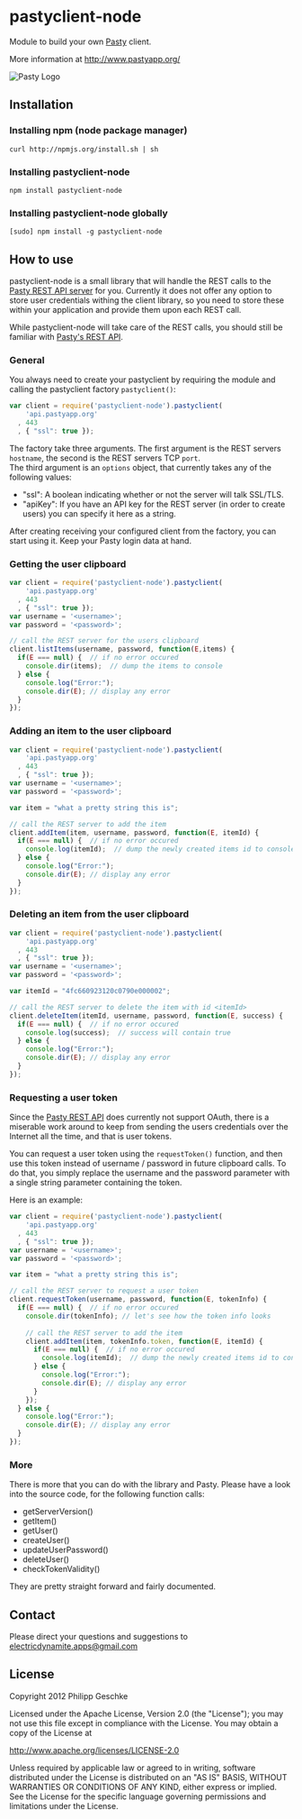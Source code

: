 pastyclient-node
================

 Module to build your own [Pasty](http://www.pastyapp.org/) client.

 More information at http://www.pastyapp.org/  

![Pasty Logo](http://pastyapp.org/images/Pasty_256x256.png)

Installation
------------
### Installing npm (node package manager)  
`curl http://npmjs.org/install.sh | sh`  
### Installing pastyclient-node
`npm install pastyclient-node`
### Installing pastyclient-node globally
`[sudo] npm install -g pastyclient-node`


How to use
----------

 pastyclient-node is a small library that will handle the REST calls to the [Pasty REST API server](https://github.com/ElectricDynamite/pasty-server) for you.
 Currently it does not offer any option to store user credentials withing the client library, so you need to store these within your application and provide
 them upon each REST call.  

 While pastyclient-node will take care of the REST calls, you should still be familiar with [Pasty's REST API](https://github.com/ElectricDynamite/pasty-server/wiki/REST-API).

### General
 You always need to create your pastyclient by requiring the module and calling the pastyclient factory `pastyclient()`:
```js
var client = require('pastyclient-node').pastyclient(
    'api.pastyapp.org'
  , 443
  , { "ssl": true });
``` 
 The factory take three arguments. The first argument is the REST servers `hostname`, the second is the REST servers TCP `port`.  
 The third argument is an `options` object, that currently takes any of the following values:  
  * "ssl": A boolean indicating whether or not the server will talk SSL/TLS.
  * "apiKey": If you have an API key for the REST server (in order to create users) you can specify it here as a string.

 After creating receiving your configured client from the factory, you can start using it. Keep your Pasty login data at hand.

### Getting the user clipboard

```js
var client = require('pastyclient-node').pastyclient(
    'api.pastyapp.org'
  , 443
  , { "ssl": true });
var username = '<username>';
var password = '<password>';

// call the REST server for the users clipboard
client.listItems(username, password, function(E,items) {
  if(E === null) {  // if no error occured
    console.dir(items);  // dump the items to console
  } else {
    console.log("Error:");
    console.dir(E); // display any error
  }
});
``` 

### Adding an item to the user clipboard

```js
var client = require('pastyclient-node').pastyclient(
    'api.pastyapp.org'
  , 443
  , { "ssl": true });
var username = '<username>';
var password = '<password>';

var item = "what a pretty string this is";

// call the REST server to add the item
client.addItem(item, username, password, function(E, itemId) {
  if(E === null) {  // if no error occured
    console.log(itemId);  // dump the newly created items id to console
  } else {
    console.log("Error:");
    console.dir(E); // display any error
  }
});
``` 

### Deleting an item from the user clipboard

```js
var client = require('pastyclient-node').pastyclient(
    'api.pastyapp.org'
  , 443
  , { "ssl": true });
var username = '<username>';
var password = '<password>';

var itemId = "4fc660923120c0790e000002";

// call the REST server to delete the item with id <itemId>
client.deleteItem(itemId, username, password, function(E, success) {
  if(E === null) {  // if no error occured
    console.log(success);  // success will contain true
  } else {
    console.log("Error:");
    console.dir(E); // display any error
  }
});
```
### Requesting a user token
 Since the [Pasty REST API](https://github.com/ElectricDynamite/pasty-server/wiki/REST-API) 
 does currently not support OAuth, there is a miserable work around to keep from
 sending the users credentials over the Internet all the time, and that is user tokens.

 You can request a user token using the `requestToken()` function, and then use this
 token instead of username / password in future clipboard calls. To do that, you 
 simply replace the username and the password parameter with a single string parameter
 containing the token.

 Here is an example:
```js
var client = require('pastyclient-node').pastyclient(
    'api.pastyapp.org'
  , 443
  , { "ssl": true });
var username = '<username>';
var password = '<password>';

var item = "what a pretty string this is";

// call the REST server to request a user token
client.requestToken(username, password, function(E, tokenInfo) {
  if(E === null) {  // if no error occured
    console.dir(tokenInfo); // let's see how the token info looks
    
    // call the REST server to add the item
    client.addItem(item, tokenInfo.token, function(E, itemId) {
      if(E === null) {  // if no error occured
        console.log(itemId);  // dump the newly created items id to console
      } else {
        console.log("Error:");
        console.dir(E); // display any error
      }
    });
  } else {
    console.log("Error:");
    console.dir(E); // display any error
  }
});

``` 

### More
 There is more that you can do with the library and Pasty. Please have a look 
 into the source code, for the following function calls:
  
  * getServerVersion()
  * getItem()
  * getUser()
  * createUser()
  * updateUserPassword()
  * deleteUser()
  * checkTokenValidity()


 They are pretty straight forward and fairly documented.
 

Contact
-------
 Please direct your questions and suggestions to electricdynamite.apps@gmail.com


License
-------
 Copyright 2012 Philipp Geschke

 Licensed under the Apache License, Version 2.0 (the "License");
 you may not use this file except in compliance with the License.
 You may obtain a copy of the License at
 
 http://www.apache.org/licenses/LICENSE-2.0

 Unless required by applicable law or agreed to in writing, software
 distributed under the License is distributed on an "AS IS" BASIS,
 WITHOUT WARRANTIES OR CONDITIONS OF ANY KIND, either express or implied.
 See the License for the specific language governing permissions and
 limitations under the License.
